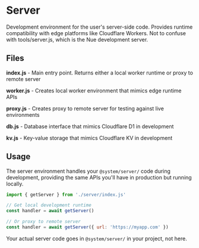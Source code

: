 # Server

Development environment for the user's server-side code. Provides runtime compatibility with edge platforms like Cloudflare Workers. Not to confuse with tools/server.js, which is the Nue development server.

## Files

**index.js** - Main entry point. Returns either a local worker runtime or proxy to remote server

**worker.js** - Creates local worker environment that mimics edge runtime APIs

**proxy.js** - Creates proxy to remote server for testing against live environments  

**db.js** - Database interface that mimics Cloudflare D1 in development

**kv.js** - Key-value storage that mimics Cloudflare KV in development

## Usage

The server environment handles your `@system/server/` code during development, providing the same APIs you'll have in production but running locally.

```js
import { getServer } from './server/index.js'

// Get local development runtime
const handler = await getServer()

// Or proxy to remote server
const handler = await getServer({ url: 'https://myapp.com' })
```

Your actual server code goes in `@system/server/` in your project, not here.